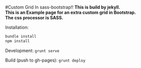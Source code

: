 #Custom Grid In sass-bootstrap!!
**This is build by jekyll.**<br/>
**This is an Example page for an extra custom grid in Bootstrap.**<br/>
**The css processor is SASS.**<br/>

Installation:

```bash
bundle install
npm install
```

Development:
``grunt serve``

Build (push to gh-pages):
``grunt deploy``

